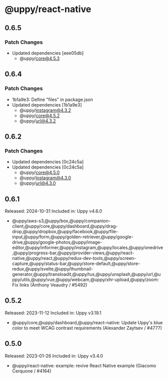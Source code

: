 # @uppy/react-native

## 0.6.5

### Patch Changes

- Updated dependencies [eee05db]
  - @uppy/core@4.5.3

## 0.6.4

### Patch Changes

- 1b1a9e3: Define "files" in package.json
- Updated dependencies [1b1a9e3]
  - @uppy/instagram@4.3.2
  - @uppy/core@4.5.2
  - @uppy/url@4.3.2

## 0.6.2

### Patch Changes

- Updated dependencies [0c24c5a]
- Updated dependencies [0c24c5a]
  - @uppy/core@4.5.0
  - @uppy/instagram@4.3.0
  - @uppy/url@4.3.0

## 0.6.1

Released: 2024-10-31
Included in: Uppy v4.6.0

- @uppy/aws-s3,@uppy/box,@uppy/companion-client,@uppy/core,@uppy/dashboard,@uppy/drag-drop,@uppy/dropbox,@uppy/facebook,@uppy/file-input,@uppy/form,@uppy/golden-retriever,@uppy/google-drive,@uppy/google-photos,@uppy/image-editor,@uppy/informer,@uppy/instagram,@uppy/locales,@uppy/onedrive,@uppy/progress-bar,@uppy/provider-views,@uppy/react-native,@uppy/react,@uppy/redux-dev-tools,@uppy/screen-capture,@uppy/status-bar,@uppy/store-default,@uppy/store-redux,@uppy/svelte,@uppy/thumbnail-generator,@uppy/transloadit,@uppy/tus,@uppy/unsplash,@uppy/url,@uppy/utils,@uppy/vue,@uppy/webcam,@uppy/xhr-upload,@uppy/zoom: Fix links (Anthony Veaudry / #5492)

## 0.5.2

Released: 2023-11-12
Included in: Uppy v3.19.1

- @uppy/core,@uppy/dashboard,@uppy/react-native: Update Uppy's blue color to meet WCAG contrast requirements (Alexander Zaytsev / #4777)

## 0.5.0

Released: 2023-01-26
Included in: Uppy v3.4.0

- @uppy/react-native: example: revive React Native example (Giacomo Cerquone / #4164)
